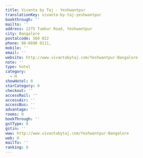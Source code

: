 ```yaml
---
title: Vivanta by Taj - Yeshwantpur
translationKey: vivanta-by-taj-yeshwantpur
bookthrough: ''
mailto: ''
address: 2275 Tumkur Road, Yeshwantpur
city: Bangalore
postalcode: 560 022
phone: 80-6690 0111,
mobile: ''
email: ''
website: http://www.vivantabytaj.com/Yeshwantpur-Bangalore
note: ''
type: hotel
category:
  - H
showHotel: 0
starCategory: 0
checkout: ''
accessRail: ''
accessAir: ''
accessBus: ''
advantage: ''
rooms: 0
bookThrough: ''
gstType: 0
gstin: ''
www: http://www.vivantabytaj.com/Yeshwantpur-Bangalore
web: 0
mailTo: ''
ranking: 0
---
```








